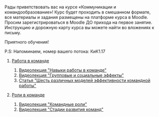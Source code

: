 Рады приветствовать вас на курсе «Коммуникации и командообразование»!
Курс будет проходить в смешанном формате, все материалы и задания 
размещены на платформе курса в Moodle.
Просим зарегистрироваться в Moodle ДО прихода на первое занятие. 
Инструкцию и дорожную карту курса вы можете найти во вложениях к письму.

Приятного обучения!
 
P.S: Напоминаем, номер вашего потока: КиК1.17

1. [Работа в команде](https://github.com/estle/itmo-uni/tree/main/sem2/KIK/1.%20%D0%A0%D0%B0%D0%B1%D0%BE%D1%82%D0%B0%20%D0%B2%20%D0%BA%D0%BE%D0%BC%D0%B0%D0%BD%D0%B4%D0%B5)

    1. [Видеолекция "Навыки работы в команде"](https://www.youtube.com/watch?v=fg35R_kZOFM)
    2. [Видеолекция "Групповые и социальные эффекты"](https://www.youtube.com/watch?v=Kz7CjIE0yuE)
    3. [Статья "Шесть различных моделей эффективности командной работы"](https://www.wrike.com/ru/blog/shest-razlichnyh-modelej-effektivnosti-komandnoj-raboty/)

2. [Роли в команде](https://github.com/estle/itmo-uni/tree/main/sem2/KIK/2.%20%D0%A0%D0%BE%D0%BB%D0%B8%20%D0%B2%20%D0%BA%D0%BE%D0%BC%D0%B0%D0%BD%D0%B4%D0%B5)

    1. [Видеолекция "Командные роли"](https://www.youtube.com/watch?v=KmN7Fl0t4Qg)
    2. [Видеолекция "Стадии развития команд"](https://www.youtube.com/watch?v=6L_uoq4MMHQ)

